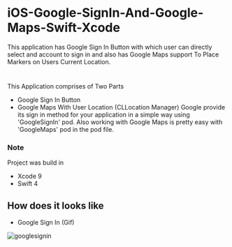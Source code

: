 # iOS-Google-SignIn-And-Google-Maps-Swift-Xcode
This application has Google Sign In Button with which user can directly select and account to sign in and also has Google Maps support To Place Markers on Users Current Location.

#
This Application comprises of Two Parts
 * Google Sign In Button 
 * Google Maps With User Location (CLLocation Manager)
Google provide its sign in method for your application in a simple way using 'GoogleSignIn' pod.
Also working with Google Maps is pretty easy with 'GoogleMaps' pod in the pod file.

### Note
Project was build in
 * Xcode 9
 * Swift 4
 
## How does it looks like
 
 * Google Sign In (Gif)
 
![googlesignin](https://user-images.githubusercontent.com/15246084/41370023-19d85c30-6f64-11e8-9b5b-4d738532d3a8.gif)

